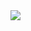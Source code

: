 <picture>
	<source srcset="https://img.shields.io/snyk/vulnerabilities/github/mythemeway/dark-particle?label=" >
	<img src="https://img.shields.io/badge/-pending-lightgrey.svg" />
</picture>
